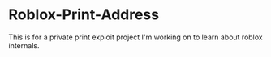 # Roblox-Print-Address
This is for a private print exploit project I'm working on to learn about roblox internals.
